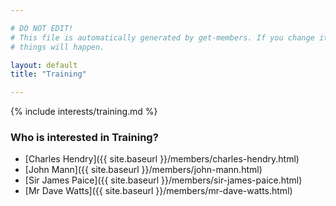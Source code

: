 ```yaml
---

# DO NOT EDIT!
# This file is automatically generated by get-members. If you change it, bad
# things will happen.

layout: default
title: "Training"

---
```


{% include interests/training.md %}

### Who is interested in Training?


* [Charles Hendry]({{ site.baseurl }}/members/charles-hendry.html)
* [John Mann]({{ site.baseurl }}/members/john-mann.html)
* [Sir James Paice]({{ site.baseurl }}/members/sir-james-paice.html)
* [Mr Dave Watts]({{ site.baseurl }}/members/mr-dave-watts.html)
